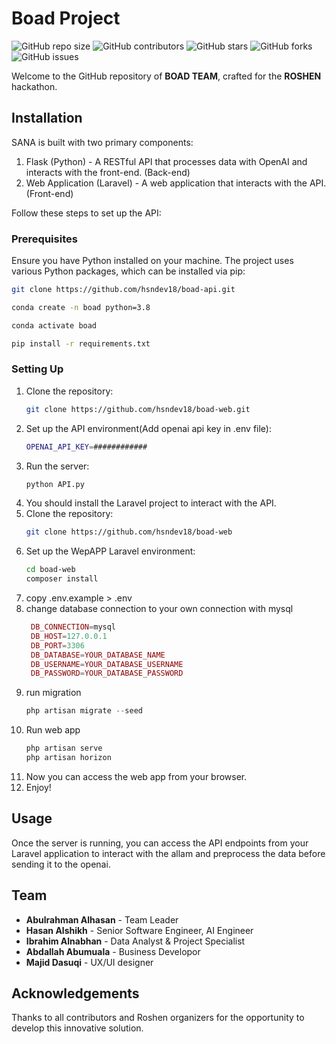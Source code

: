 
# Boad Project

![GitHub repo size](https://img.shields.io/github/repo-size/hsndev18/boad-web)
![GitHub contributors](https://img.shields.io/github/contributors/hsndev18/boad-web)
![GitHub stars](https://img.shields.io/github/stars/hsndev18/boad-web?style=social)
![GitHub forks](https://img.shields.io/github/forks/hsndev18/boad-web?style=social)
![GitHub issues](https://img.shields.io/github/issues/hsndev18/boad-web)


Welcome to the GitHub repository of **BOAD TEAM**, crafted for the **ROSHEN** hackathon.

## Installation

SANA is built with two primary components:

1. Flask (Python) - A RESTful API that processes data with OpenAI and interacts with the front-end. (Back-end)
2. Web Application (Laravel) - A web application that interacts with the API. (Front-end)

Follow these steps to set up the API:
### Prerequisites

Ensure you have Python installed on your machine. The project uses various Python packages, which can be installed via pip:


```bash
git clone https://github.com/hsndev18/boad-api.git
```
    
```bash
conda create -n boad python=3.8
```

```bash
conda activate boad
```

```bash
pip install -r requirements.txt
```

### Setting Up

1. Clone the repository:
    ```bash
    git clone https://github.com/hsndev18/boad-web.git
    ```
2. Set up the API environment(Add openai api key in .env file):
    ```bash
    OPENAI_API_KEY=############
    ```
3. Run the server:
    ```bash
    python API.py
    ```
4.  You should install the Laravel project to interact with the API.
5.  Clone the repository:
    ```bash
    git clone https://github.com/hsndev18/boad-web
    ```
4. Set up the WepAPP Laravel environment:
    ```bash
    cd boad-web
    composer install
    ```
5. copy .env.example > .env
6. change database connection to your own connection with mysql
   ```php
    DB_CONNECTION=mysql
    DB_HOST=127.0.0.1
    DB_PORT=3306
    DB_DATABASE=YOUR_DATABASE_NAME
    DB_USERNAME=YOUR_DATABASE_USERNAME
    DB_PASSWORD=YOUR_DATABASE_PASSWORD
    ```
7. run migration
    ```php
    php artisan migrate --seed
    ```
8. Run web app
   ```php
   php artisan serve
   php artisan horizon
   ```
9. Now you can access the web app from your browser.
10. Enjoy!
## Usage

Once the server is running, you can access the API endpoints from your Laravel application to interact with the allam and preprocess the data before sending it to the openai.

## Team

- **Abulrahman Alhasan** - Team Leader
- **Hasan Alshikh** - Senior Software Engineer, AI Engineer
- **Ibrahim Alnabhan** - Data Analyst & Project Specialist
- **Abdallah Abumuala** - Business Developor
- **Majid Dasuqi** - UX/UI designer


## Acknowledgements

Thanks to all contributors and Roshen organizers for the opportunity to develop this innovative solution.
